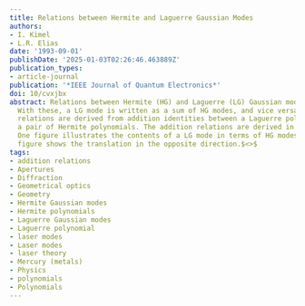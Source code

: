 ```yaml
---
title: Relations between Hermite and Laguerre Gaussian Modes
authors:
- I. Kimel
- L.R. Elias
date: '1993-09-01'
publishDate: '2025-01-03T02:26:46.463889Z'
publication_types:
- article-journal
publication: '*IEEE Journal of Quantum Electronics*'
doi: 10/cvxjbx
abstract: Relations between Hermite (HG) and Laguerre (LG) Gaussian modes are derived.
  With these, a LG mode is written as a sum of HG modes, and vice versa. These mode
  relations are derived from addition identities between a Laguerre polynomial and
  a pair of Hermite polynomials. The addition relations are derived in two appendices.
  One figure illustrates the contents of a LG mode in terms of HG modes while a second
  figure shows the translation in the opposite direction.$<>$
tags:
- addition relations
- Apertures
- Diffraction
- Geometrical optics
- Geometry
- Hermite Gaussian modes
- Hermite polynomials
- Laguerre Gaussian modes
- Laguerre polynomial
- laser modes
- Laser modes
- laser theory
- Mercury (metals)
- Physics
- polynomials
- Polynomials
---
```

